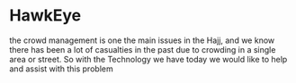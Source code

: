 # HawkEye
the crowd management is one the main issues in the Hajj, and we know there has been a lot of casualties in the past due to crowding in a single area or street. So with the Technology we have today we would like to help and assist with this problem
